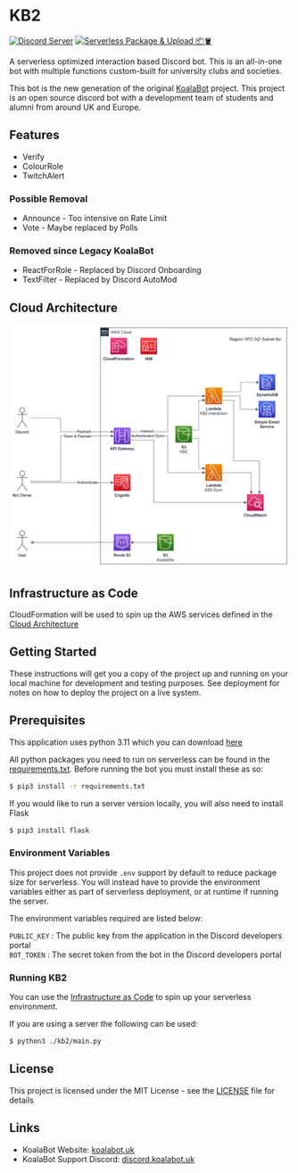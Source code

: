 # KB2
[![Discord Server](https://img.shields.io/discord/729325378681962576.svg?style=flat-square&logo=discord&logoColor=white&labelColor=697EC4&color=7289DA&label=%20)](https://discord.gg/5etEjVd)
[![Serverless Package & Upload 📦🪣](https://img.shields.io/github/actions/workflow/status/KoalaBotUK/KB2/serverless-package.yml?style=flat-square&logo=github&label=build)](https://github.com/KoalaBotUK/KB2/actions/workflows/serverless-package.yml)

A serverless optimized interaction based Discord bot. 
This is an all-in-one bot with multiple functions custom-built for university clubs and societies.

This bot is the new generation of the original [KoalaBot](https://koalabot.uk) project. This project is an open source discord bot with a development 
team of students and alumni from around UK and Europe.

## Features
- Verify
- ColourRole
- TwitchAlert

### Possible Removal
- Announce - Too intensive on Rate Limit
- Vote - Maybe replaced by Polls

### Removed since Legacy KoalaBot
- ReactForRole - Replaced by Discord Onboarding 
- TextFilter - Replaced by Discord AutoMod

## Cloud Architecture
![Cloud Architecture](docs/cloud_architecture.png)

## Infrastructure as Code
CloudFormation will be used to spin up the AWS services defined in the [Cloud Architecture](#cloud-architecture)




## Getting Started
These instructions will get you a copy of the project up and running on your local machine for development and testing purposes. See deployment for notes on how to deploy the project on a live system.

## Prerequisites
This application uses python 3.11 which you can download [here](https://www.python.org/downloads/)

All python packages you need to run on serverless can be found in the [requirements.txt](requirements.txt).
Before running the bot you must install these as so:

```bash
$ pip3 install -r requirements.txt
``` 

If you would like to run a server version locally, you will also need to install Flask
```bash
$ pip3 install flask
```

### Environment Variables
This project does not provide `.env` support by default to reduce package size for serverless. 
You will instead have to provide the environment variables either as part of serverless deployment, or at runtime if running the server.

The environment variables required are listed below:

`PUBLIC_KEY` : The public key from the application in the Discord developers portal<br>
`BOT_TOKEN` : The secret token from the bot in the Discord developers portal

### Running KB2
You can use the [Infrastructure as Code](#Infrastructure-as-Code) to spin up your serverless environment.

If you are using a server the following can be used:
```bash
$ python3 ./kb2/main.py
```

## License
This project is licensed under the MIT License - see the [LICENSE](LICENSE) file for details


## Links
* KoalaBot Website: [koalabot.uk](https://koalabot.uk)
* KoalaBot Support Discord: [discord.koalabot.uk](https://discord.koalabot.uk)
